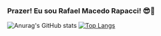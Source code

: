 ###                                                     Prazer! Eu sou Rafael Macedo Rapacci! 😎🌹

![Anurag's GitHub stats](https://github-readme-stats.vercel.app/api?username=Rafael-Macedo-Rapacci&theme=dark&show_icons=true)    [![Top Langs](https://github-readme-stats.vercel.app/api/top-langs/?username=Rafael-Macedo-Rapacci&theme=dark)](https://github.com/anuraghazra/github-readme-stats)

